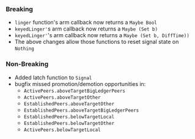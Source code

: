 <!--
A new scriv changelog fragment.

Uncomment the section that is right (remove the HTML comment wrapper).
For top level release notes, leave all the headers commented out.
-->

### Breaking

- `linger` function's arm callback now returns a `Maybe Bool`
- `keyedLinger'`s arm callback now returns a `Maybe (Set b)`
- `keyedLinger'`'s arm callback now returns a `Maybe (Set b, DiffTime))`
- The above changes allow those functions to reset signal state on `Nothing`

### Non-Breaking

- Added latch function to `Signal`
- bugfix missed promotion/demotion opportunities in:
  - `ActivePeers.aboveTargetBigLedgerPeers`
  - `ActivePeers.aboveTargetOther`
  - `EstablishedPeers.aboveTargetOther`
  - `EstablishedPeers.aboveTargetBigLedgerPeers`
  - `EstablishedPeers.belowTargetLocal`
  - `EstablishedPeers.belowTargetOther`
  - `ActivePeers.belowTargetLocal`
